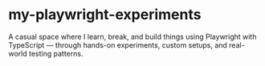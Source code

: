 # my-playwright-experiments
A casual space where I learn, break, and build things using Playwright with TypeScript — through hands-on experiments, custom setups, and real-world testing patterns.
